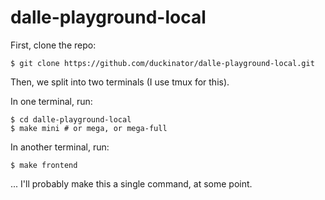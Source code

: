 # dalle-playground-local

First, clone the repo:

```
$ git clone https://github.com/duckinator/dalle-playground-local.git
```

Then, we split into two terminals (I use tmux for this).

In one terminal, run:
```
$ cd dalle-playground-local
$ make mini # or mega, or mega-full
```

In another terminal, run:
```
$ make frontend
```

... I'll probably make this a single command, at some point.
